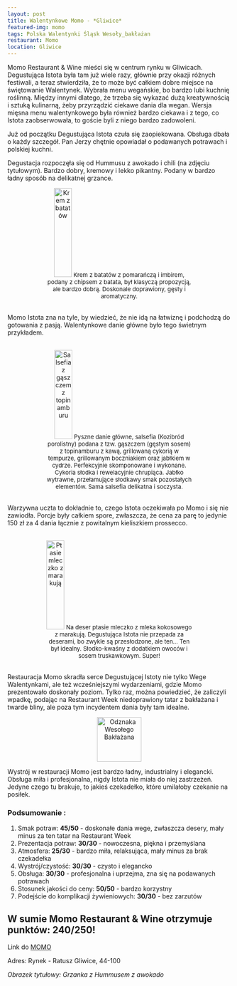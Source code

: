 ```yaml
---
layout: post
title: Walentynkowe Momo - *Gliwice*
featured-img: momo
tags: Polska Walentynki Śląsk Wesoły_bakłażan
restaurant: Momo
location: Gliwice
---
```


 Momo Restaurant & Wine mieści się w centrum rynku w Gliwicach. Degustująca Istota była tam już wiele razy, 
 głównie przy okazji
różnych festiwali, a teraz stwierdziła, że to może być całkiem dobre miejsce na świętowanie Walentynek. Wybrała menu wegańskie,
bo bardzo lubi kuchnię roślinną. Między innymi dlatego, że trzeba się wykazać dużą kreatywnością i sztuką kulinarną,
żeby przyrządzić ciekawe dania dla wegan. Wersja mięsna menu walentynkowego była również bardzo ciekawa i z tego,
 co Istota zaobserwowała, to goście byli z niego bardzo zadowoleni.

Już od początku Degustująca Istota czuła się zaopiekowana. Obsługa dbała o każdy szczegół. Pan Jerzy chętnie opowiadał
 o podawanych potrawach i polskiej kuchni. 

Degustacja rozpoczęła się od Hummusu z awokado i chili (na zdjęciu tytułowym). Bardzo dobry, kremowy i lekko pikantny.
 Podany w bardzo ładny sposób na delikatnej grzance.

<center><div style="width:65%">
   <img src="{{site.url}}/assets/img/posts/krem_z_batatow.jpg" alt="Krem z batatów" height="200px" width="40px" />
   
   <font size="2">
       Krem z batatów z pomarańczą i imbirem, podany z chipsem z batata, był klasyczą propozycją, ale bardzo dobrą. 
       Doskonale doprawiony, gęsty i aromatyczny. 
   </font>
</div></center>
<br />

Momo Istota zna na tyle, by wiedzieć, że nie idą na łatwiznę i podchodzą do gotowania z pasją. 
Walentynkowe danie główne było tego świetnym przykładem.
 <br />&ensp;&ensp;&ensp;
<center><div style="width:65%">
   <img src="{{site.url}}/assets/img/posts/salsefia.jpg" alt="Salsefia z gąszczem z topinamburu" height="200px" width="40px" />
   <font size="2">
       Pyszne danie główne, salsefia (Kozibród porolistny) podana z tzw. gąszczem (gęstym sosem) z topinamburu z kawą,
        grillowaną cykorią w tempurze, grillowanym boczniakiem oraz jabłkiem w cydrze. Perfekcyjnie skomponowane i wykonane.
         Cykoria słodka i rewelacyjnie chrupiąca. Jabłko wytrawne, przełamujące słodkawy smak pozostałych elementów.
          Sama salsefia delikatna i soczysta. 
   </font>
</div></center>
<br />

Warzywna uczta to dokładnie to, czego Istota oczekiwała po Momo i się nie zawiodła. Porcje były całkiem spore,
 zwłaszcza, że cena za parę to jedynie 150 zł za 4 dania łącznie z powitalnym kieliszkiem prossecco. 
<br />&ensp;&ensp;&ensp;
<center><div style="width:65%">
   <img src="{{site.url}}/assets/img/posts/ptasie_mleczko.jpg" alt="Ptasie mleczko z marakują" height="200px" width="40px" />
   <font size="2">
     Na deser ptasie mleczko z mleka kokosowego z marakują. Degustująca Istota nie przepada za deserami, 
     bo zwykle są przesłodzone, ale ten... Ten był idealny. Słodko-kwaśny z dodatkiem owoców i sosem truskawkowym. Super!
   </font>
</div></center>
<br />

Restauracja Momo skradła serce Degustującej Istoty nie tylko Wege Walentynkami, ale też wcześniejszymi wydarzeniami, 
gdzie Momo prezentowało doskonały poziom. Tylko raz, można powiedzieć, że zaliczyli wpadkę,
 podając na Restaurant Week niedoprawiony tatar z bakłażana i twarde bliny, ale poza tym incydentem dania były tam idealne. 
<center><div style="width:30%">
   <img src="{{site.url}}/assets/img/posts/odznaka.gif" alt="Odznaka Wesołego Bakłażana" height="100" width="auto" />
</div></center>

Wystrój w restauracji Momo jest bardzo ładny, industrialny i elegancki. Obsługa miła i profesjonalna,
 nigdy Istota nie miała do niej zastrzeżeń. Jedyne czego tu brakuje, to jakieś czekadełko,
  które umilałoby czekanie na posiłek.


### Podsumowanie :
1. Smak potraw: **45/50** - doskonałe dania wege, zwłaszcza desery, mały minus za ten tatar na Restaurant Week
2. Prezentacja potraw: **30/30** - nowoczesna, piękna i przemyślana
3. Atmosfera: **25/30** - bardzo miła, relaksująca, mały minus za brak czekadełka
4. Wystrój/czystość: **30/30** - czysto i elegancko
5. Obsługa: **30/30** - profesjonalna i uprzejma, zna się na podawanych potrawach
6. Stosunek jakości do ceny: **50/50** - bardzo korzystny
7. Podejście do komplikacji żywieniowych: **30/30** - bez zarzutów

## W sumie Momo Restaurant & Wine otrzymuje punktów: **240/250!**
Link do [MOMO]

Adres:
Rynek - Ratusz
Gliwice, 44-100

_Obrazek tytułowy: Grzanka z Hummusem z awokado_

[MOMO]: https://www.momogliwice.pl/
